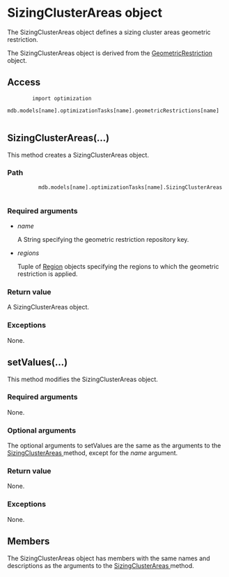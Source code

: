 # SizingClusterAreas object

The SizingClusterAreas object defines a sizing cluster areas geometric restriction.

The SizingClusterAreas object is derived from the [GeometricRestriction](https://help.3ds.com/2022/english/DSSIMULIA_Established/SIMACAEKERRefMap/simaker-c-geometricrestrictionpyc.htm?ContextScope=all) object.

## Access

```
        import optimization
        mdb.models[name].optimizationTasks[name].geometricRestrictions[name]
      
```

## SizingClusterAreas(...)



This method creates a SizingClusterAreas object.



### Path

```
          mdb.models[name].optimizationTasks[name].SizingClusterAreas
        
```

### Required arguments

- *name*

  A String specifying the geometric restriction repository key.

- *regions*

  Tuple of [Region](https://help.3ds.com/2022/english/DSSIMULIA_Established/SIMACAEKERRefMap/simaker-c-regionpyc.htm?ContextScope=all) objects specifying the regions to which the geometric restriction is applied.

### Return value

A SizingClusterAreas object.

### Exceptions

None.



## setValues(...)



This method modifies the SizingClusterAreas object.



### Required arguments

None.

### Optional arguments

The optional arguments to setValues are the same as the arguments to the [SizingClusterAreas ](https://help.3ds.com/2022/english/DSSIMULIA_Established/SIMACAEKERRefMap/simaker-c-sizingclusterareaspyc.htm?ContextScope=all#simaker-sizingclusterareassizingclusterareaspyc)method, except for the *name* argument.

### Return value

None.

### Exceptions

None.



## Members

The SizingClusterAreas object has members with the same names and descriptions as the arguments to the [SizingClusterAreas ](https://help.3ds.com/2022/english/DSSIMULIA_Established/SIMACAEKERRefMap/simaker-c-sizingclusterareaspyc.htm?ContextScope=all#simaker-sizingclusterareassizingclusterareaspyc)method.